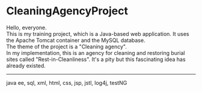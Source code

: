 # CleaningAgencyProject
Hello, everyone. \
This is my training project, which is a Java-based web application. It uses the Apache Tomcat container and the MySQL database.\
The theme of the project is a "Cleaning agency". \
In my implementation, this is an agency for cleaning and restoring burial sites called "Rest-in-Cleanliness". It's a pity but this fascinating idea has already existed.
____
java ee, sql, xml, html, css, jsp, jstl, log4j, testNG
